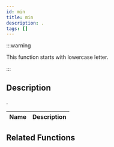 ```yaml
---
id: min
title: min
description: .
tags: []
---
```


:::warning

This function starts with lowercase letter.

:::

## Description

.

| Name | Description |
| ---- | ----------- |


## Related Functions
